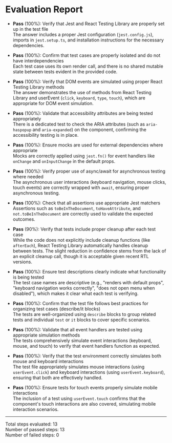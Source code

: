 # Evaluation Report

- **Pass** (100%): Verify that Jest and React Testing Library are properly set up in the test file  
  The answer includes a proper Jest configuration (`jest.config.js`), imports in `jest.setup.ts`, and installation instructions for the necessary dependencies.

- **Pass** (100%): Confirm that test cases are properly isolated and do not have interdependencies  
  Each test case uses its own render call, and there is no shared mutable state between tests evident in the provided code.

- **Pass** (100%): Verify that DOM events are simulated using proper React Testing Library methods  
  The answer demonstrates the use of methods from React Testing Library and userEvent (`click`, `keyboard`, `type`, `touch`), which are appropriate for DOM event simulation.

- **Pass** (100%): Validate that accessibility attributes are being tested appropriately  
  There is a dedicated test to check the ARIA attributes (such as `aria-haspopup` and `aria-expanded`) on the component, confirming the accessibility testing is in place.

- **Pass** (100%): Ensure mocks are used for external dependencies where appropriate  
  Mocks are correctly applied using `jest.fn()` for event handlers like `onChange` and `onInputChange` in the default props.

- **Pass** (100%): Verify proper use of async/await for asynchronous testing where needed  
  The asynchronous user interactions (keyboard navigation, mouse clicks, touch events) are correctly wrapped with `await`, ensuring proper asynchronous testing.

- **Pass** (100%): Check that all assertions use appropriate Jest matchers  
  Assertions such as `toBeInTheDocument`, `toHaveAttribute`, and `not.toBeInTheDocument` are correctly used to validate the expected outcomes.

- **Pass** (90%): Verify that tests include proper cleanup after each test case  
  While the code does not explicitly include cleanup functions (like `afterEach`), React Testing Library automatically handles cleanup between tests. The slight reduction in confidence stems from the lack of an explicit cleanup call, though it is acceptable given recent RTL versions.

- **Pass** (100%): Ensure test descriptions clearly indicate what functionality is being tested  
  The test case names are descriptive (e.g., "renders with default props", "keyboard navigation works correctly", "does not open menu when disabled"), which makes it clear what each test is verifying.

- **Pass** (100%): Confirm that the test file follows best practices for organizing test cases (describe/it blocks)  
  The tests are well-organized using `describe` blocks to group related tests and individual `test` or `it` blocks to cover specific scenarios.

- **Pass** (100%): Validate that all event handlers are tested using appropriate simulation methods  
  The tests comprehensively simulate event interactions (keyboard, mouse, and touch) to verify that event handlers function as expected.

- **Pass** (100%): Verify that the test environment correctly simulates both mouse and keyboard interactions  
  The test file appropriately simulates mouse interactions (using `userEvent.click`) and keyboard interactions (using `userEvent.keyboard`), ensuring that both are effectively handled.

- **Pass** (100%): Ensure tests for touch events properly simulate mobile interactions  
  The inclusion of a test using `userEvent.touch` confirms that the component's touch interactions are also covered, simulating mobile interaction scenarios.

---

Total steps evaluated: 13  
Number of passed steps: 13  
Number of failed steps: 0